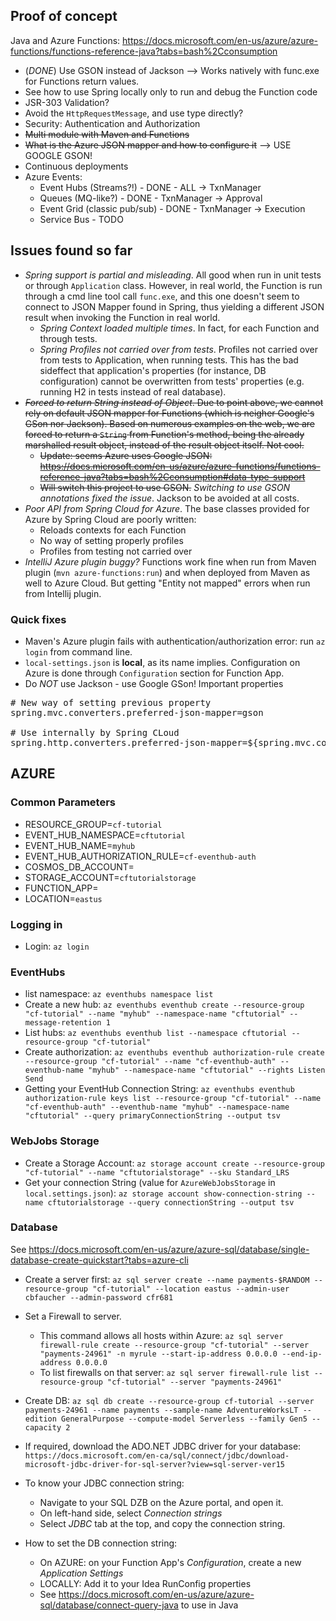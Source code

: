 ## Proof of concept

Java and Azure Functions: https://docs.microsoft.com/en-us/azure/azure-functions/functions-reference-java?tabs=bash%2Cconsumption

* (_DONE_) Use GSON instead of Jackson --> Works natively with func.exe for Functions return values.
* See how to use Spring locally only to run and debug the Function code
* JSR-303 Validation?
* Avoid the ``HttpRequestMessage``, and use type directly?
* Security: Authentication and Authorization
* <strike>Multi module with Maven and Functions</strike>
* <strike>What is the Azure JSON mapper and how to configure it</strike>   -->  USE GOOGLE GSON!
* Continuous deployments
* Azure Events:
   * Event Hubs (Streams?!) - DONE - ALL -> TxnManager
   * Queues (MQ-like?) - DONE - TxnManager -> Approval
   * Event Grid (classic pub/sub) - DONE - TxnManager -> Execution
   * Service Bus - TODO
   
## Issues found so far

* *Spring support is partial and misleading*.  All good when run in unit tests or through `Application` class.  However, in real world, the Function is run through a cmd line tool call `func.exe`, and this one doesn't seem to connect to JSON Mapper found in Spring, thus yielding a different JSON result when invoking the Function in real world.
   * *Spring Context loaded multiple times*.  In fact, for each Function and through tests.
   * *Spring Profiles not carried over from tests*.  Profiles not carried over from tests to Application, when running tests.  This has the bad sideffect that application's properties (for instance, DB configuration) cannot be overwritten from tests' properties (e.g. running H2 in tests instead of real database).
* <strike>*Forced to return String instead of Object*.  Due to point above, we cannot rely on default JSON mapper for Functions (which is neigher Google's GSon nor Jackson).  Based on numerous examples on the web, we are forced to return a `String` from Function's method, being the already marshalled result object, instead of the result object itself.  Not cool.
   * Update: seems Azure uses Google JSON: https://docs.microsoft.com/en-us/azure/azure-functions/functions-reference-java?tabs=bash%2Cconsumption#data-type-support
   * Will switch this project to use GSON.</strike> _Switching to use GSON annotations fixed the issue_.  Jackson to be avoided at all costs.
* *Poor API from Spring Cloud for Azure*.  The base classes provided for Azure by Spring Cloud are poorly written: 
   * Reloads contexts for each Function
   * No way of setting properly profiles
   * Profiles from testing not carried over 
* *IntelliJ Azure plugin buggy?*  Functions work fine when run from Maven plugin (`mvn azure-functions:run`) and when deployed from Maven as well to Azure Cloud.  But getting "Entity not mapped" errors when run from Intellij plugin. 
   
### Quick fixes

* Maven's Azure plugin fails with authentication/authorization error: run `az login` from command line.
* `local-settings.json` is **local**, as its name implies.  Configuration on Azure is done through `Configuration` section for Function App.
* Do *NOT* use Jackson - use Google GSon!  Important properties
<pre>
# New way of setting previous property
spring.mvc.converters.preferred-json-mapper=gson

# Use internally by Spring CLoud
spring.http.converters.preferred-json-mapper=${spring.mvc.converters.preferred-json-mapper}
</pre>    

## AZURE 

### Common Parameters
* RESOURCE_GROUP=`cf-tutorial`
* EVENT_HUB_NAMESPACE=`cftutorial`
* EVENT_HUB_NAME=`myhub`
* EVENT_HUB_AUTHORIZATION_RULE=`cf-eventhub-auth`
* COSMOS_DB_ACCOUNT=<value>
* STORAGE_ACCOUNT=`cftutorialstorage`
* FUNCTION_APP=<value>
* LOCATION=``eastus``

### Logging in 
* Login: ``az login``

### EventHubs
* list namespace: `az eventhubs namespace list`
* Create a new hub: `az eventhubs eventhub create --resource-group "cf-tutorial" --name "myhub" --namespace-name "cftutorial" --message-retention 1`
* List hubs: `az eventhubs eventhub list --namespace cftutorial --resource-group "cf-tutorial"`
* Create authorization: `az eventhubs eventhub authorization-rule create --resource-group "cf-tutorial" --name "cf-eventhub-auth" --eventhub-name "myhub" --namespace-name "cftutorial" --rights Listen Send`
* Getting your EventHub Connection String: `az eventhubs eventhub authorization-rule keys list --resource-group "cf-tutorial" --name "cf-eventhub-auth" --eventhub-name "myhub" --namespace-name "cftutorial" --query primaryConnectionString --output tsv`

### WebJobs Storage
* Create a Storage Account: `az storage account create --resource-group "cf-tutorial" --name "cftutorialstorage" --sku Standard_LRS`
* Get your connection String (value for `AzureWebJobsStorage` in `local.settings.json`): `az storage account show-connection-string --name cftutorialstorage --query connectionString --output tsv`   
   
### Database

See https://docs.microsoft.com/en-us/azure/azure-sql/database/single-database-create-quickstart?tabs=azure-cli

* Create a server first: `az sql server create --name payments-$RANDOM --resource-group "cf-tutorial" --location eastus --admin-user cbfaucher --admin-password cfr681`
* Set a Firewall to server.  
   * This command allows all hosts within Azure: `az sql server firewall-rule create --resource-group "cf-tutorial" --server "payments-24961" -n myrule --start-ip-address 0.0.0.0 --end-ip-address 0.0.0.0`
   * To list firewalls on that server: ``az sql server firewall-rule list --resource-group "cf-tutorial" --server "payments-24961"``

* Create DB: `az sql db create --resource-group cf-tutorial --server payments-24961 --name payments --sample-name AdventureWorksLT --edition GeneralPurpose --compute-model Serverless --family Gen5 --capacity 2`    
* If required, download the ADO.NET JDBC driver for your database: `https://docs.microsoft.com/en-ca/sql/connect/jdbc/download-microsoft-jdbc-driver-for-sql-server?view=sql-server-ver15`
* To know your JDBC connection string:
   * Navigate to your SQL DZB on the Azure portal, and open it.
   * On left-hand side, select *Connection strings*
   * Select *JDBC* tab at the top, and copy the connection string.
* How to set the DB connection string:
   * On AZURE: on your Function App's *Configuration*, create a new *Application Settings*
   * LOCALLY: Add it to your Idea RunConfig properties   
   * See https://docs.microsoft.com/en-us/azure/azure-sql/database/connect-query-java to use in Java